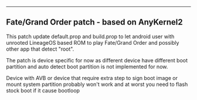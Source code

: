 ----------------------------------------------------------------------------------
Fate/Grand Order patch - based on AnyKernel2
----------------------------------------------------------------------------------
This patch update default.prop and build.prop to let android user with unrooted LineageOS based ROM to play Fate/Grand Order and possibly other app that detect "root".

The patch is device specific for now as different device have different boot partition and auto detect boot partition is not implemented for now.

Device with AVB or device that require extra step to sign boot image or mount system partition probably won't work and at worst you need to flash stock boot if it cause bootloop
